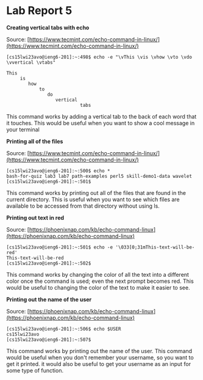 # Lab Report 5

**Creating vertical tabs with echo**

Source: [https://www.tecmint.com/echo-command-in-linux/](https://www.tecmint.com/echo-command-in-linux/)
```
[cs15lwi23avo@ieng6-201]:~:498$ echo -e "\vThis \vis \vhow \vto \vdo \vvertical \vtabs"

This 
     is 
        how 
            to 
               do 
                  vertical 
                           tabs
```
This command works by adding a vertical tab to the back of each word that it touches. This would be useful when you want to show a cool message in your terminal

**Printing all of the files**

Source: [https://www.tecmint.com/echo-command-in-linux/](https://www.tecmint.com/echo-command-in-linux/)
```
[cs15lwi23avo@ieng6-201]:~:500$ echo *
bash-for-quiz lab3 lab7 path-examples perl5 skill-demo1-data wavelet
[cs15lwi23avo@ieng6-201]:~:501$ 
```
This command works by printing out all of the files that are found in the current directory. This is useful when you want to see which files are available to be accessed from that directory without using ls.

**Printing out text in red**

Source: [https://phoenixnap.com/kb/echo-command-linux](https://phoenixnap.com/kb/echo-command-linux)
```
[cs15lwi23avo@ieng6-201]:~:501$ echo -e '\033[0;31mThis-text-will-be-red'
This-text-will-be-red
[cs15lwi23avo@ieng6-201]:~:502$
```
This command works by changing the color of all the text into a different color once the command is used; even the next prompt becomes red. This would be useful to changing the color of the text to make it easier to see.

**Printing out the name of the user**

Source: [https://phoenixnap.com/kb/echo-command-linux](https://phoenixnap.com/kb/echo-command-linux)
```
[cs15lwi23avo@ieng6-201]:~:506$ echo $USER
cs15lwi23avo
[cs15lwi23avo@ieng6-201]:~:507$ 
```
This command works by printing out the name of the user. This command would be useful when you don't remember your username, so you want to get it printed. it would also be useful to get your username as an input for some type of function.
